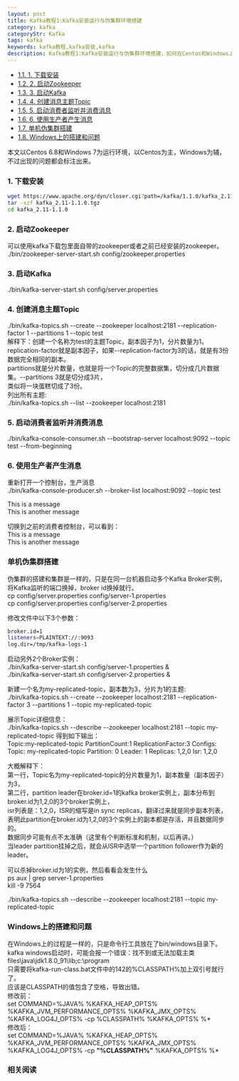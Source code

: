 ```yaml
---
layout: post
title: Kafka教程1:Kafka安装运行与伪集群环境搭建
category: kafka
categoryStr: Kafka
tags: kafka
keywords: kafka教程,kafka安装,kafka
description: Kafka教程1:Kafka安装运行与伪集群环境搭建，如何在Centos和Windows上搭建Kafka运行环境和伪集群搭建，及Windows环境问题解决。
---
```


<div id="table-of-contents">
<div id="text-table-of-contents">
<ul>
<li><a href="#sec-1-1">1.1. 1. 下载安装</a></li>
<li><a href="#sec-1-2">1.2. 2. 启动Zookeeper</a></li>
<li><a href="#sec-1-3">1.3. 3. 启动Kafka</a></li>
<li><a href="#sec-1-4">1.4. 4. 创建消息主题Topic</a></li>
<li><a href="#sec-1-5">1.5. 5. 启动消费者监听并消费消息</a></li>
<li><a href="#sec-1-6">1.6. 6. 使用生产者产生消息</a></li>
<li><a href="#sec-1-7">1.7. 单机伪集群搭建</a></li>
<li><a href="#sec-1-8">1.8. Windows上的搭建和问题</a></li>
</ul>
</div>
</div>


本文以Centos 6.8和Windows 7为运行环境，以Centos为主，Windows为辅，不过出现的问题都会标注出来。  

### 1. 下载安装<a id="sec-1-1" name="sec-1-1"></a>
```bash
wget https://www.apache.org/dyn/closer.cgi?path=/kafka/1.1.0/kafka_2.11-1.1.0.tgz
tar -xzf kafka_2.11-1.1.0.tgz
cd kafka_2.11-1.1.0
```
### 2. 启动Zookeeper<a id="sec-1-2" name="sec-1-2"></a>

可以使用kafka下载包里面自带的zookeeper或者之前已经安装的zookeeper。  
./bin/zookeeper-server-start.sh config/zookeeper.properties

### 3. 启动Kafka<a id="sec-1-3" name="sec-1-3"></a>

./bin/kafka-server-start.sh config/server.properties

### 4. 创建消息主题Topic<a id="sec-1-4" name="sec-1-4"></a>

./bin/kafka-topics.sh --create --zookeeper localhost:2181 --replication-factor 1 --partitions 1 --topic test  
解释下：创建一个名称为test的主题Topic，副本因子为1，分片数量为1。  
replication-factor就是副本因子，如果--replication-factor为3的话，就是有3份数据完全相同的副本。  
partitions就是分片数量，也就是将一个Topic的完整数据集，切分成几片数据集。--partitions 3就是切分成3片，  
类似将一块蛋糕切成了3份。  
列出所有主题:  
./bin/kafka-topics.sh --list --zookeeper localhost:2181

### 5. 启动消费者监听并消费消息<a id="sec-1-5" name="sec-1-5"></a>

./bin/kafka-console-consumer.sh --bootstrap-server localhost:9092 --topic test --from-beginning

### 6. 使用生产者产生消息<a id="sec-1-6" name="sec-1-6"></a>

重新打开一个控制台，生产消息  
./bin/kafka-console-producer.sh --broker-list localhost:9092 --topic test

This is a message  
This is another message  

切换到之前的消费者控制台，可以看到：  
This is a message  
This is another message  

### 单机伪集群搭建<a id="sec-1-7" name="sec-1-7"></a>

伪集群的搭建和集群是一样的，只是在同一台机器启动多个Kafka Broker实例，将Kafka监听的端口换掉，broker id换掉就行。  
cp config/server.properties config/server-1.properties  
cp config/server.properties config/server-2.properties  

修改文件中以下3个参数：  
```bash
broker.id=1
listeners=PLAINTEXT://:9093
log.dir=/tmp/kafka-logs-1
```

启动另外2个Broker实例：  
./bin/kafka-server-start.sh config/server-1.properties &  
./bin/kafka-server-start.sh config/server-2.properties &  

新建一个名为my-replicated-topic，副本数为3，分片为1的主题:  
./bin/kafka-topics.sh --create --zookeeper localhost:2181 --replication-factor 3 --partitions 1 --topic my-replicated-topic

展示Topic详细信息：  
./bin/kafka-topics.sh --describe --zookeeper localhost:2181 --topic my-replicated-topic
得到如下输出：  
Topic:my-replicated-topic   PartitionCount:1    ReplicationFactor:3 Configs:  
  Topic: my-replicated-topic  Partition: 0    Leader: 1   Replicas: 1,2,0 Isr: 1,2,0  

大概解释下：  
第一行，Topic名为my-replicated-topic的分片数量为1，副本数量（副本因子）为3，  
第二行，partition leader在broker.id=1的kafka broker实例上，副本分布到broker.id为1,2,0的3个broker实例上，  
isr列表是：1,2,0，ISR的缩写是in sync replicas，翻译过来就是同步副本列表，表明此partition在broker.id为1,2,0的3个实例上的副本都是存活，并且数据同步的。  
数据同步可能有点不太准确（这里有个判断标准和机制，以后再讲。）  
当leader partition挂掉之后，就会从ISR中选举一个partition follower作为新的leader。  

可以杀掉broker.id为1的实例，然后看看会发生什么  
ps aux | grep server-1.properties  
kill -9 7564  

./bin/kafka-topics.sh --describe --zookeeper localhost:2181 --topic my-replicated-topic

### Windows上的搭建和问题<a id="sec-1-8" name="sec-1-8"></a>

在Windows上的过程是一样的，只是命令行工具放在了bin/windows目录下。  
kafka windows启动时，可能会报一个错误：找不到或无法加载主类 files\java\jdk1.8.0_91\lib;c:\program  
只需要将kafka-run-class.bat文件中的142的%CLASSPATH%加上双引号就行了。  
应该是CLASSPATH的值包含了空格，导致出错。  
修改前：  
set COMMAND=%JAVA% %KAFKA_HEAP_OPTS% %KAFKA_JVM_PERFORMANCE_OPTS% %KAFKA_JMX_OPTS% %KAFKA_LOG4J_OPTS% -cp %CLASSPATH% %KAFKA_OPTS% %*  
修改后：  
set COMMAND=%JAVA% %KAFKA_HEAP_OPTS% %KAFKA_JVM_PERFORMANCE_OPTS% %KAFKA_JMX_OPTS% %KAFKA_LOG4J_OPTS% -cp **"%CLASSPATH%"** %KAFKA_OPTS% %*  

### 相关阅读